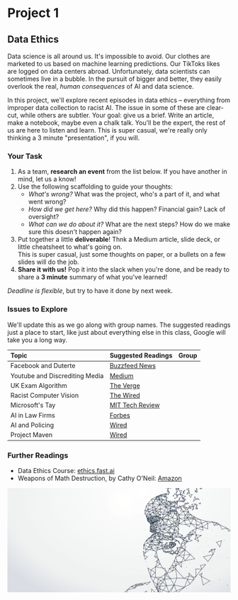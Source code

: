 
# Project 1

## Data Ethics
Data science is all around us. It's impossible to avoid. Our clothes are marketed to us based on machine learning predictions. Our TikToks likes are logged on data centers abroad. Unfortunately, data scientists can sometimes live in a bubble. In the pursuit of bigger and better, they easily overlook the real, *human consequences* of AI and data science.

In this project, we'll explore recent episodes in data ethics – everything from improper data collection to racist AI. The issue in some of these are clear-cut, while others are subtler. Your goal: give us a brief. Write an article, make a notebook, maybe even a chalk talk. You'll be the expert, the rest of us are here to listen and learn. This is super casual, we're really only thinking a 3 minute "presentation", if you will.

### Your Task
1. As a team, **research an event** from the list below. If you have another in mind, let us a know!
2. Use the following scaffolding to guide your thoughts: 
     *  *What's wrong?* What was the project, who's a part of it, and what went wrong? 
     *  *How did we get here?* Why did this happen? Financial gain? Lack of oversight? 
     *  *What can we do about it?* What are the next steps? How do we make sure this doesn't happen again? 
3. Put together a little **deliverable**! Thnk a Medium article, slide deck, or little cheatsheet to what's going on. <br> This is super casual, just some thoughts on paper, or a bullets on a few slides will do the job. 
4. **Share it with us!** Pop it into the slack when you're done, and be ready to share a **3 minute** summary of what you've learned!

*Deadline is flexible*, but try to have it done by next week.

### Issues to Explore
We'll update this as we go along with group names. The suggested readings just a place to start, like just about everything else in this class, Google will take you a long way. 

|Topic|Suggested Readings|Group|
|:----|:-----------------|:----|
|Facebook and Duterte|[Buzzfeed News](https://www.buzzfeednews.com/article/daveyalba/facebook-philippines-dutertes-drug-war)| |
|Youtube and Discrediting Media|[Medium](https://medium.com/@guillaumechaslot/how-algorithms-can-learn-to-discredit-the-media-d1360157c4fa)| |
|UK Exam Algorithm|[The Verge](https://www.theverge.com/2020/8/17/21372045/uk-a-level-results-algorithm-biased-coronavirus-covid-19-pandemic-university-applications#:~:text=The%20UK%20has%20said%20that,Reuters%20and%20BBC%20News%20report.) ||
|Racist Computer Vision|[The Wired](https://www.wired.com/story/best-algorithms-struggle-recognize-black-faces-equally/)||
|Microsoft's Tay|[MIT Tech Review](https://www.technologyreview.com/2018/03/27/144290/microsofts-neo-nazi-sexbot-was-a-great-lesson-for-makers-of-ai-assistants/)||
|AI in Law Firms| [Forbes](https://www.forbes.com/sites/bernardmarr/2018/05/23/how-ai-and-machine-learning-are-transforming-law-firms-and-the-legal-sector/#1d232fc532c3)||
|AI and Policing| [Wired](https://www.forbes.com/sites/bernardmarr/2018/05/23/how-ai-and-machine-learning-are-transforming-law-firms-and-the-legal-sector/#1d232fc532c3)||
|Project Maven|[Wired](https://www.wired.com/story/inside-the-pentagons-plan-to-win-over-silicon-valleys-ai-experts/)||



### Further Readings
- Data Ethics Course: [ethics.fast.ai](https://ethics.fast.ai/)
- Weapons of Math Destruction, by Cathy O'Neil: [Amazon](https://www.amazon.com/Weapons-Math-Destruction-Increases-Inequality/dp/0553418815)

![Source: Center for Policy Research, United Nations University](ethical-ai.jpg)
